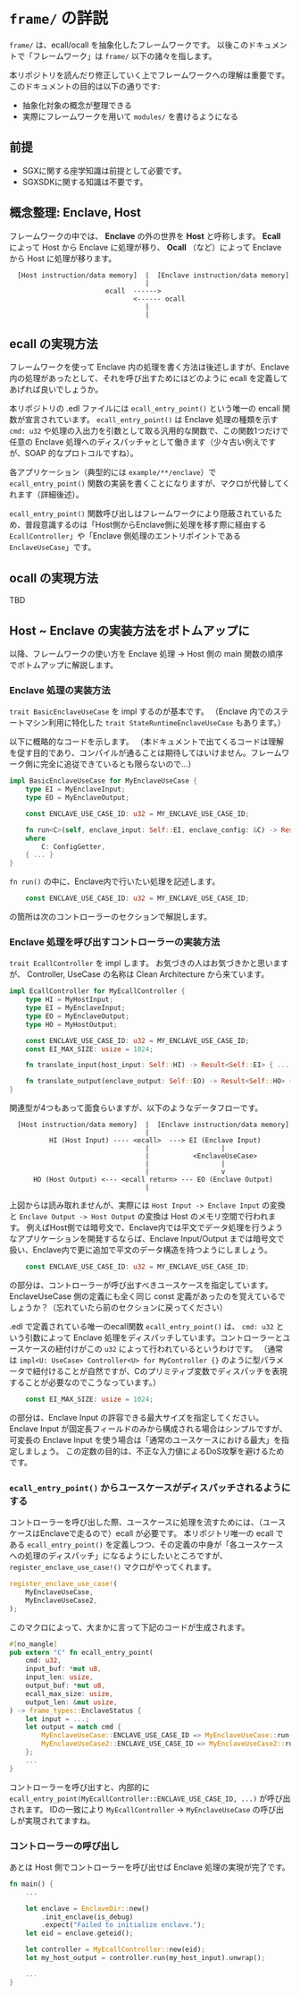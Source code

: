 # `frame/` の詳説

`frame/` は、ecall/ocall を抽象化したフレームワークです。
以後このドキュメントで「フレームワーク」は `frame/` 以下の諸々を指します。

本リポジトリを読んだり修正していく上でフレームワークへの理解は重要です。
このドキュメントの目的は以下の通りです:

- 抽象化対象の概念が整理できる
- 実際にフレームワークを用いて `modules/` を書けるようになる

## 前提

- SGXに関する座学知識は前提として必要です。
- SGXSDKに関する知識は不要です。

## 概念整理: Enclave, Host

フレームワークの中では、 **Enclave** の外の世界を **Host** と呼称します。
**Ecall** によって Host から Enclave に処理が移り、 **Ocall** （など）によって Enclave から Host に処理が移ります。

```text
  [Host instruction/data memory]  |  [Enclave instruction/data memory]
                                  |
                        ecall  ------>
                               <------ ocall
                                  |
                                  |
```

## ecall の実現方法

フレームワークを使って Enclave 内の処理を書く方法は後述しますが、Enclave 内の処理があったとして、それを呼び出すためにはどのように ecall を定義してあげれば良いでしょうか。

本リポジトリの .edl ファイルには `ecall_entry_point()` という唯一の encall 関数が宣言されています。
`ecall_entry_point()` は Enclave 処理の種類を示す `cmd: u32` や処理の入出力を引数として取る汎用的な関数で、この関数1つだけで任意の Enclave 処理へのディスパッチャとして働きます（少々古い例えですが、SOAP 的なプロトコルですね）。

各アプリケーション（典型的には `example/**/enclave`）で `ecall_entry_point()` 関数の実装を書くことになりますが、マクロが代替してくれます（詳細後述）。

`ecall_entry_point()` 関数呼び出しはフレームワークにより隠蔽されているため、普段意識するのは「Host側からEnclave側に処理を移す際に経由する `EcallController`」や「Enclave 側処理のエントリポイントである `EnclaveUseCase`」です。

## ocall の実現方法

TBD

## Host ~ Enclave の実装方法をボトムアップに

以降、フレームワークの使い方を Enclave 処理 -> Host 側の main 関数の順序でボトムアップに解説します。

### Enclave 処理の実装方法

`trait BasicEnclaveUseCase` を impl するのが基本です。
（Enclave 内でのステートマシン利用に特化した `trait StateRuntimeEnclaveUseCase` もあります。）

以下に概略的なコードを示します。
（本ドキュメントで出てくるコードは理解を促す目的であり、コンパイルが通ることは期待してはいけません。フレームワーク側に完全に追従できているとも限らないので...）

```rust
impl BasicEnclaveUseCase for MyEnclaveUseCase {
    type EI = MyEnclaveInput;
    type EO = MyEnclaveOutput;

    const ENCLAVE_USE_CASE_ID: u32 = MY_ENCLAVE_USE_CASE_ID;

    fn run<C>(self, enclave_input: Self::EI, enclave_config: &C) -> Result<Self::EO>
    where
        C: ConfigGetter,
    { ... }
}
```

`fn run()` の中に、Enclave内で行いたい処理を記述します。

```rust
    const ENCLAVE_USE_CASE_ID: u32 = MY_ENCLAVE_USE_CASE_ID;
```

の箇所は次のコントローラーのセクションで解説します。

### Enclave 処理を呼び出すコントローラーの実装方法

`trait EcallController` を impl します。
お気づきの人はお気づきかと思いますが、 Controller, UseCase の名称は Clean Architecture から来ています。

```rust
impl EcallController for MyEcallController {
    type HI = MyHostInput;
    type EI = MyEnclaveInput;
    type EO = MyEnclaveOutput;
    type HO = MyHostOutput;

    const ENCLAVE_USE_CASE_ID: u32 = MY_ENCLAVE_USE_CASE_ID;
    const EI_MAX_SIZE: usize = 1024;

    fn translate_input(host_input: Self::HI) -> Result<Self::EI> { ... }

    fn translate_output(enclave_output: Self::EO) -> Result<Self::HO> { ... }
}
```

関連型が4つもあって面食らいますが、以下のようなデータフローです。

```text
  [Host instruction/data memory]  |  [Enclave instruction/data memory]
                                  |
          HI (Host Input) ---- <ecall>  ---> EI (Enclave Input)
                                  |                  |
                                  |           <EnclaveUseCase>
                                  |                  |
                                  |                  v
      HO (Host Output) <--- <ecall return> --- EO (Enclave Output)
                                  |
```

上図からは読み取れませんが、実際には `Host Input -> Enclave Input` の変換と `Enclave Output -> Host Output` の変換は Host のメモリ空間で行われます。
例えばHost側では暗号文で、Enclave内では平文でデータ処理を行うようなアプリケーションを開発するならば、Enclave Input/Output までは暗号文で扱い、Enclave内で更に追加で平文のデータ構造を持つようにしましょう。

```rust
    const ENCLAVE_USE_CASE_ID: u32 = MY_ENCLAVE_USE_CASE_ID;
```

の部分は、コントローラーが呼び出すべきユースケースを指定しています。
EnclaveUseCase 側の定義にも全く同じ const 定義があったのを覚えているでしょうか？（忘れていたら前のセクションに戻ってください）

.edl で定義されている唯一のecall関数 `ecall_entry_point()` は、 `cmd: u32` という引数によって Enclave 処理をディスパッチしています。コントローラーとユースケースの紐付けがこの `u32` によって行われているというわけです。
（通常は `impl<U: UseCase> Controller<U> for MyController {}` のように型パラメータで紐付けることが自然ですが、Cのプリミティブ変数でディスパッチを表現することが必要なのでこうなっています。）

```rust
    const EI_MAX_SIZE: usize = 1024;
```

の部分は、Enclave Input の許容できる最大サイズを指定してください。
Enclave Input が固定長フィールドのみから構成される場合はシンプルですが、可変長の Enclave Input を使う場合は「通常のユースケースにおける最大」を指定しましょう。
この定数の目的は、不正な入力値によるDoS攻撃を避けるためです。

### `ecall_entry_point()` からユースケースがディスパッチされるようにする

コントローラーを呼び出した際、ユースケースに処理を流すためには、（ユースケースはEnclaveで走るので）ecall が必要です。
本リポジトリ唯一の ecall である `ecall_entry_point()` を定義しつつ、その定義の中身が「各ユースケースへの処理のディスパッチ」になるようにしたいところですが、 `register_enclave_use_case!()` マクロがやってくれます。

```rust
register_enclave_use_case!(
    MyEnclaveUseCase,
    MyEnclaveUseCase2,
);
```

このマクロによって、大まかに言って下記のコードが生成されます。

```rust
#[no_mangle]
pub extern "C" fn ecall_entry_point(
    cmd: u32,
    input_buf: *mut u8,
    input_len: usize,
    output_buf: *mut u8,
    ecall_max_size: usize,
    output_len: &mut usize,
) -> frame_types::EnclaveStatus {
    let input = ...;
    let output = match cmd {
        MyEnclaveUseCase::ENCLAVE_USE_CASE_ID => MyEnclaveUseCase::run(input),
        MyEnclaveUseCase2::ENCLAVE_USE_CASE_ID => MyEnclaveUseCase2::run(input),
    };
    ...
}
```

コントローラーを呼び出すと、内部的に `ecall_entry_point(MyEcallController::ENCLAVE_USE_CASE_ID, ...)` が呼び出されます。
IDの一致により `MyEcallController` -> `MyEnclaveUseCase` の呼び出しが実現されてますね。

### コントローラーの呼び出し

あとは Host 側でコントローラーを呼び出せば Enclave 処理の実現が完了です。

```rust
fn main() {
    ...

    let enclave = EnclaveDir::new()
        .init_enclave(is_debug)
        .expect("Failed to initialize enclave.");
    let eid = enclave.geteid();

    let controller = MyEcallController::new(eid);
    let my_host_output = controller.run(my_host_input).unwrap();

    ...
}
```

